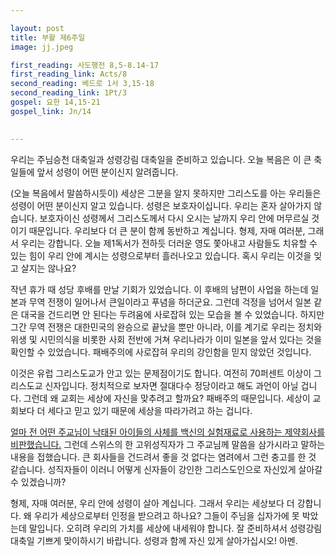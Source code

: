 ```yaml
---

layout: post
title: 부활 제6주일 
image: jj.jpeg

first_reading: 사도행전 8,5-8.14-17 
first_reading_link: Acts/8
second_reading: 베드로 1서 3,15-18 
second_reading_link: 1Pt/3
gospel: 요한 14,15-21
gospel_link: Jn/14
 

---
```


우리는 주님승천 대축일과 성령강림 대축일을 준비하고 있습니다. 오늘 복음은 이 큰 축일들에 앞서 성령이 어떤 분이신지 알려줍니다.

(오늘 복음에서 말씀하시듯이) 세상은 그분을 알지 못하지만 그리스도를 아는 우리들은 성령이 어떤 분이신지 알고 있습니다. 성령은 보호자이십니다. 우리는 혼자 살아가지 않습니다. 보호자이신 성령께서 그리스도께서 다시 오시는 날까지 우리 안에 머무르실 것이기 때문입니다. 우리보다 더 큰 분이 함께 동반하고 계십니다. 형제, 자매 여러분, 그래서 우리는 강합니다. 오늘 제1독서가 전하듯 더러운 영도 쫓아내고 사람들도 치유할 수 있는 힘이 우리 안에 계시는 성령으로부터 흘러나오고 있습니다. 혹시 우리는 이것을 잊고 살지는 않나요?

작년 휴가 때 성당 후배를 만날 기회가 있었습니다. 이 후배의 남편이 사업을 하는데 일본과 무역 전쟁이 일어나서 큰일이라고 푸념을 하더군요. 그런데 걱정을 넘어서 일본 같은 대국을 건드리면 안 된다는 두려움에 사로잡혀 있는 모습을 볼 수 있었습니다. 하지만 그간 무역 전쟁은 대한민국의 완승으로 끝났을 뿐만 아니라, 이를 계기로 우리는 정치와 위생 및 시민의식을 비롯한 사회 전반에 거쳐 우리나라가 이미 일본을 앞서 있다는 것을 확인할 수 있었습니다. 패배주의에 사로잡혀 우리의 강인함을 믿지 않았던 것입니다.

이것은 유럽 그리스도교가 안고 있는 문제점이기도 합니다. 여전히 70퍼센트 이상이 그리스도교 신자입니다. 정치적으로 보자면 절대다수 정당이라고 해도 과언이 아닐 겁니다. 그런데 왜 교회는 세상에 자신을 맞추려고 할까요? 패배주의 때문입니다. 세상이 교회보다 더 세다고 믿고 있기 때문에 세상을 따라가려고 하는 겁니다.

<a href="https://nolacatholic.org/news/a-statement-regarding-the-janssen-johnson-johnson-covid-19-vaccine">얼마 전 어떤 주교님이 낙태된 아이들의 사체를 백신의 실험재료로 사용하는 제약회사를 비판했습니다.</a> 그런데 스위스의 한 고위성직자가 그 주교님께 말씀을 삼가시라고 말하는 내용을 접했습니다. 큰 회사들을 건드려서 좋을 것 없다는 염려에서 그런 충고를 한 것 같습니다. 성직자들이 이러니 어떻게 신자들이 강인한 그리스도인으로 자신있게 살아갈 수 있겠습니까?

형제, 자매 여러분, 우리 안에 성령이 살아 계십니다. 그래서 우리는 세상보다 더 강합니다. 왜 우리가 세상으로부터 인정을 받으려고 하나요? 그들이 주님을 십자가에 못 박았는데 말입니다. 오히려 우리의 가치를 세상에 내세워야 합니다. 잘 준비하셔서 성령강림 대축일 기쁘게 맞이하시기 바랍니다. 성령과 함께 자신 있게 살아가십시오! 아멘.
